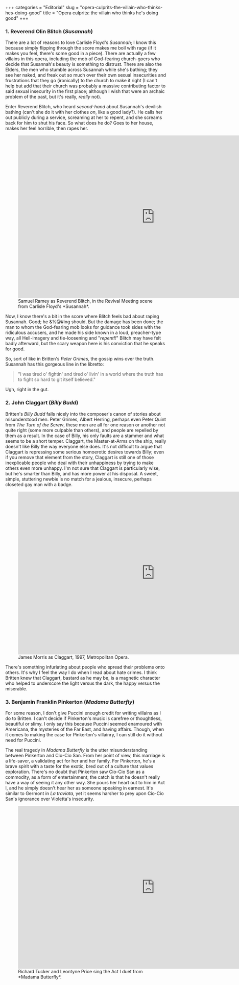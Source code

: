 +++
categories = "Editorial"
slug = "opera-culprits-the-villain-who-thinks-hes-doing-good"
title = "Opera culprits: the villain who thinks he&#039;s doing good"
+++

### 1. Reverend Olin Blitch (*Susannah*)

There are a lot of reasons to love Carlisle Floyd's *Susannah*; I know this because simply flipping through the score makes me boil with rage (if it makes you feel, there's some good in a piece). There are actually a few villains in this opera, including the mob of God-fearing church-goers who decide that Susannah's beauty is something to distrust. There are also the Elders, the men who stumble across Susannah while she's bathing; they see her naked, and freak out so much over their own sexual insecurities and frustrations that they go (ironically) to the church to make it right (I can't help but add that their church was probably a massive contributing factor to said sexual insecurity in the first place; although I wish that were an archaic problem of the past, but it's really, *really* not).

Enter Reverend Blitch, who heard *second-hand* about Susannah's devilish bathing (can't she do it with her clothes *on*, like a good lady?). He calls her out publicly during a service, screaming at her to repent, and she screams back for him to shut his face. So what does he do? Goes to her house, makes her feel horrible, then rapes her.

<figure data-type="video">
<iframe width="854" height="510" src="https://www.youtube.com/embed/Q-FPJ4IECd8" frameborder="0" allowfullscreen></iframe>
<figcaption>Samuel Ramey as Reverend Blitch, in the Revival Meeting scene from Carlisle Floyd's *Susannah*.</figcaption>
</figure>

Now, I know there's a bit in the score where Blitch feels bad about raping Susannah. Good; he &%@#ing should. But the damage has been done; the man to whom the God-fearing mob looks for guidance took sides with the ridiculous accusers, and he made his side known in a loud, preacher-type way, all Hell-imagery and tie-loosening and "*repent!!*" Blitch may have felt badly afterward, but the scary weapon here is his conviction that he speaks for good. 

So, sort of like in Britten's *Peter Grimes*, the gossip wins over the truth. Susannah has this gorgeous line in the libretto: 

>"I was tired o' fightin' and tired o' livin' in a world where the truth has to fight so hard to git itself believed." 

Ugh, right in the gut.

### 2. John Claggart (*Billy Budd*)

Britten's *Billy Budd* falls nicely into the composer's canon of stories about misunderstood men. Peter Grimes, Albert Herring, perhaps even Peter Quint from *The Turn of the Screw*, these men are all for one reason or another not quite right (some more culpable than others), and people are repelled by them as a result. In the case of Billy, his only faults are a stammer and what seems to be a short temper. Claggart, the Master-at-Arms on the ship, really doesn't like Billy the way everyone else does. It's not difficult to argue that Claggart is repressing some serious homoerotic desires towards Billy; even if you remove that element from the story, Claggart is still one of those inexplicable people who deal with their unhappiness by trying to make others even more unhappy. I'm not sure that Claggart is particularly wise, but he's smarter than Billy, and has more power at his disposal. A sweet, simple, stuttering newbie is no match for a jealous, insecure, perhaps closeted gay man with a badge.

<figure data-type="video">
<iframe width="854" height="510" src="https://www.youtube.com/embed/RSLt2oJebEM" frameborder="0" allowfullscreen></iframe>
<figcaption>James Morris as Claggart, 1997, Metropolitan Opera.</figcaption>
</figure>

There's something infuriating about people who spread their problems onto others. It's why I feel the way I do when I read about hate crimes. I think Britten knew that Claggart, bastard as he may be, is a magnetic character who helped to underscore the light versus the dark, the happy versus the miserable.

### 3. Benjamin Franklin Pinkerton (*Madama Butterfly*)

For some reason, I don't give Puccini enough credit for writing villains as I do to Britten. I can't decide if Pinkerton's music is carefree or thoughtless, beautiful or slimy. I only say this because Puccini seemed enamoured with Americana, the mysteries of the Far East, and having affairs. Though, when it comes to making the case for Pinkerton's villainry, I can still do it without need for Puccini.

The real tragedy in *Madama Butterfly* is the utter misunderstanding between Pinkerton and Cio-Cio San. From her point of view, this marriage is a life-saver, a validating act for her and her family. For Pinkerton, he's a brave spirit with a taste for the exotic, bred out of a culture that values exploration. There's no doubt that Pinkerton saw Cio-Cio San as a commodity, as a form of entertainment; the catch is that he doesn't really have a way of seeing it any other way. She pours her heart out to him in Act I, and he simply doesn't hear her as someone speaking in earnest. It's similar to Germont in *La traviata*, yet it seems harsher to prey upon Cio-Cio San's ignorance over Violetta's insecurity.

<figure data-type="video">
<iframe width="854" height="510" src="https://www.youtube.com/embed/rfQ8ts1p1oE" frameborder="0" allowfullscreen></iframe>
<figcaption>Richard Tucker and Leontyne Price sing the Act I duet from *Madama Butterfly*.</figcaption>
</figure>
